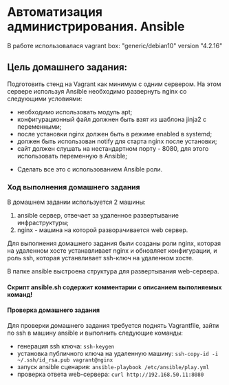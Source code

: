 #  Автоматизация администрирования. Ansible

В работе использовалася vagrant box: "generic/debian10" version "4.2.16"

## Цель домашнего задания:
Подготовить стенд на Vagrant как минимум с одним сервером. На этом
сервере используя Ansible необходимо развернуть nginx со следующими
условиями:
- необходимо использовать модуль apt;
- конфигурационный файл должнен быть взят из шаблона jinja2 с
переменными;
- после установки nginx должен быть в режиме enabled в systemd;
- должен быть использован notify для старта nginx после установки;
- сайт должен слушать на нестандартном порту - 8080, для этого использовать
переменную в Ansible;
* Сделать все это с использованием Ansible роли.

### Ход выполнения домашнего задания
В домашнем задании используется 2 машины:
 1) ansible сервер, отвечает за удаленное развертывание инфраструктуры;
 2) nginx - машина на которой разворачивается web сервер.

Для выполнения домашнего задания были созданы роли nginx, которая на удаленном хосте устанавливает nginx и обновляет конфигурации, и роль ssh, которая устанвливает ssh-ключ на удаленном хосте.

В папке ansible выстроена структура для развертывания web-сервера.

#### Cкрипт ansible.sh содержит комментарии с описанием выполняемых команд!
#### Проверка домашнего задания
Для проверки домашнего задания требуется поднять Vagrantfile, зайти по ssh  в машину ansible и выполнить следующие команды:

- генерация ssh ключа:
```ssh-keygen```
- установка публичного ключа на удаленную машину:
```ssh-copy-id -i ~/.ssh/id_rsa.pub vagrant@nginx```
- запуск ansible сценария:
```ansible-playbook /etc/ansible/play.yml```
- проверка ответа web-сервера:
```curl http://192.168.50.11:8080```
